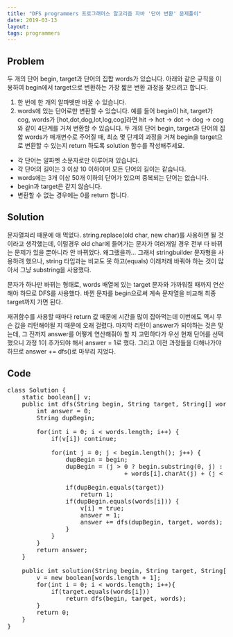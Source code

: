 ```yaml
---
title: "DFS programmers 프로그래머스 알고리즘 자바 '단어 변환' 문제풀이"
date: 2019-03-13
layout:
tags: programmers
---
```



## Problem
두 개의 단어 begin, target과 단어의 집합 words가 있습니다. 아래와 같은 규칙을 이용하여 begin에서 target으로 변환하는 가장 짧은 변환 과정을 찾으려고 합니다.
  1. 한 번에 한 개의 알파벳만 바꿀 수 있습니다.
  2. words에 있는 단어로만 변환할 수 있습니다.
예를 들어 begin이 hit, target가 cog, words가 [hot,dot,dog,lot,log,cog]라면 hit -> hot -> dot -> dog -> cog와 같이 4단계를 거쳐 변환할 수 있습니다.
두 개의 단어 begin, target과 단어의 집합 words가 매개변수로 주어질 때, 최소 몇 단계의 과정을 거쳐 begin을 target으로 변환할 수 있는지 return 하도록 solution 함수를 작성해주세요.

- 각 단어는 알파벳 소문자로만 이루어져 있습니다.
- 각 단어의 길이는 3 이상 10 이하이며 모든 단어의 길이는 같습니다.
- words에는 3개 이상 50개 이하의 단어가 있으며 중복되는 단어는 없습니다.
- begin과 target은 같지 않습니다.
- 변환할 수 없는 경우에는 0를 return 합니다.



## Solution
문자열처리 때문에 애 먹었다. string.replace(old char, new char)를 사용하면 될 것이라고 생각했는데, 이럴경우 old char에 들어가는 문자가 여러개일 경우 전부 다 바뀌는 문제가 있을 뿐아니라 안 바뀌었다. 왜그랬을까...
그래서 stringbuilder 문자형을 사용하려 했으나, string 타입과는 비교도 못 하고(equals) 이래저래 바꿔야 하는 것이 많아서 그냥 substring을 사용했다.

문자가 하나만 바뀌는 형태로, words 배열에 있는 target 문자와 가까워질 때까지 연산해야 하므로 DFS를 사용했다. 바뀐 문자를 begin으로써 계속 문자열을 비교해 최종 target까지 가면 된다.

재귀함수를 사용할 때마다 return 값 때문에 시간을 많이 잡아먹는데 이번에도 역시 무슨 값을 리턴해야될 지 때문에 오래 걸렸다. 마지막 리턴이 answer가 되야하는 것은 맞는데, 그 전까지 answer를 어떻게 연산해줘야 할 지 고민하다가 우선 현재 단어를 선택했으니 과정 1이 추가되야 해서 answer = 1로 했다.
그리고 이전 과정들을 더해나가야 하므로 answer += dfs()로 마무리 지었다.


## Code
<pre>
class Solution {
	static boolean[] v;
	public int dfs(String begin, String target, String[] words) {
		int answer = 0;
		String dupBegin;
		
		for(int i = 0; i < words.length; i++) {
			if(v[i]) continue;
			
			for(int j = 0; j < begin.length(); j++) {
				dupBegin = begin;
				dupBegin = (j > 0 ? begin.substring(0, j) : "") 
                                + words[i].charAt(j) + (j < begin.length()-1 ? begin.substring(j+1) : "");				
				
				if(dupBegin.equals(target)) 
					return 1;
				if(dupBegin.equals(words[i])) {
					v[i] = true;
					answer = 1;
					answer += dfs(dupBegin, target, words);
				}
			}
		}
		return answer;
	}
	
	public int solution(String begin, String target, String[] words) {
		v = new boolean[words.length + 1];	
        for(int i = 0; i < words.length; i++){
            if(target.equals(words[i]))
                return dfs(begin, target, words);
        }
		return 0;
	}
}
